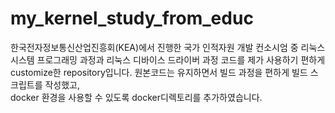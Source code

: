 # my_kernel_study_from_educ
한국전자정보통신산업진흥회(KEA)에서 진행한 국가 인적자원 개발 컨소시엄 중 리눅스 시스템 프로그래밍 과정과 리눅스 디바이스 드라이버 과정 코드를 제가 사용하기 편하게 customize한 repository입니다.
원본코드는 유지하면서 빌드 과정을 편하게 빌드 스크립트를 작성했고,  
docker 환경을 사용할 수 있도록 docker디렉토리를 추가하였습니다.
